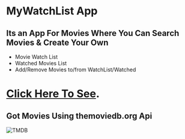 # MyWatchList App

## Its an App For Movies Where You Can Search Movies & Create Your Own 
- Movie Watch List
- Watched Movies List
- Add/Remove Movies to/from WatchList/Watched

# [Click Here To See](https://mywatchlist-react.netlify.app/).

## Got Movies Using themoviedb.org Api
![TMDB](https://www.themoviedb.org/assets/2/v4/logos/v2/blue_long_1-8ba2ac31f354005783fab473602c34c3f4fd207150182061e425d366e4f34596.svg)





